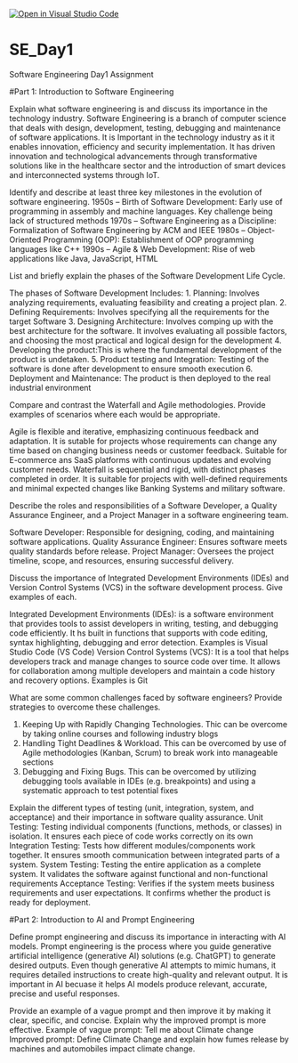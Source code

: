 [![Open in Visual Studio Code](https://classroom.github.com/assets/open-in-vscode-2e0aaae1b6195c2367325f4f02e2d04e9abb55f0b24a779b69b11b9e10269abc.svg)](https://classroom.github.com/online_ide?assignment_repo_id=18661465&assignment_repo_type=AssignmentRepo)
# SE_Day1
Software Engineering Day1 Assignment

#Part 1: Introduction to Software Engineering

Explain what software engineering is and discuss its importance in the technology industry.
    Software Engineering is a branch of computer science that deals with design, development, testing, debugging and maintenance of software applications.
    It is Important in the technology industry as it it enables innovation, efficiency and security implementation. It has driven innovation and technological advancements through transformative solutions like in the healthcare sector and the introduction of smart devices and interconnected systems through IoT. 
        

Identify and describe at least three key milestones in the evolution of software engineering.
    1950s – Birth of Software Development: Early use of programming in assembly and machine languages. Key challenge being lack of structured methods
    1970s – Software Engineering as a Discipline: Formalization of Software Engineering by ACM and IEEE
    1980s – Object-Oriented Programming (OOP): Establishment of OOP programming languages like C++
    1990s – Agile & Web Development: Rise of web applications like Java,       JavaScript, HTML


List and briefly explain the phases of the Software Development Life Cycle.

The phases of Software Development Includes:
    1. Planning: Involves analyzing requirements, evaluating feasibility and creating a project plan.
    2. Defining Requirements: Involves specifying all the requirements for the target Software
    3. Designing Architecture: Involves comping up with the best architecture for the software. It involves evaluating all possible factors, and choosing the most practical and logical design for the development
    4. Developing the product:This is where the fundamental development of the product is undetaken.
    5. Product testing and Integration: Testing of the software is done after development to ensure smooth execution
    6. Deployment and Maintenance: The product is then deployed to the real industrial environment

Compare and contrast the Waterfall and Agile methodologies. Provide examples of scenarios where each would be appropriate.

  Agile is flexible and iterative, emphasizing continuous feedback and adaptation. It is sutable for projects whose requirements can change any time based on changing business needs or customer feedback. Suitable for E-commerce ans SaaS platforms with continuous updates and evolving customer needs. 
  Waterfall is sequential and rigid, with distinct phases completed in order. It is suitable for projects with well-defined requirements and minimal expected changes like Banking Systems and military software.  

Describe the roles and responsibilities of a Software Developer, a Quality Assurance Engineer, and a Project Manager in a software engineering team.

  Software Developer: Responsible for designing, coding, and maintaining software applications.
  Quality Assurance Engineer: Ensures software meets quality standards before release.
  Project Manager: Oversees the project timeline, scope, and resources, ensuring successful delivery.

Discuss the importance of Integrated Development Environments (IDEs) and Version Control Systems (VCS) in the software development process. Give examples of each.

  Integrated Development Environments (IDEs): is a software environment that provides tools to assist developers in writing, testing, and debugging code efficiently. It hs built in functions that supports with code editing, syntax highlighting, debugging and error detection. Examples is Visual Studio Code (VS Code)
  Version Control Systems (VCS): It is a tool that helps developers track and manage changes to source code over time. It allows for collaboration among multiple developers and maintain a code history and recovery options. Examples is Git


What are some common challenges faced by software engineers? Provide strategies to overcome these challenges.
1. Keeping Up with Rapidly Changing Technologies. Thic can be overcome by taking online courses and following industry blogs
2. Handling Tight Deadlines & Workload. This can be overcomed by use of Agile methodologies (Kanban, Scrum) to break work into manageable sections
3. Debugging and Fixing Bugs. This can be overcomed by utilizing debugging tools available in IDEs (e.g. breakpoints) and using a systematic approach to test potential fixes

Explain the different types of testing (unit, integration, system, and acceptance) and their importance in software quality assurance.
  Unit Testing: Testing individual components (functions, methods, or classes) in isolation. It ensures each piece of code works correctly on its own
  Integration Testing: Tests how different modules/components work together. It ensures smooth communication between integrated parts of a system. 
  System Testing: Testing the entire application as a complete system. It validates the software against functional and non-functional requirements
  Acceptance Testing: Verifies if the system meets business requirements and user expectations. It confirms whether the product is ready for deployment.

#Part 2: Introduction to AI and Prompt Engineering


Define prompt engineering and discuss its importance in interacting with AI models.
  Prompt engineering is the process where you guide generative artificial intelligence (generative AI) solutions (e.g. ChatGPT) to generate desired outputs. Even though generative AI attempts to mimic humans, it requires detailed instructions to create high-quality and relevant output. It is important in AI becuase it helps AI models produce relevant, accurate, precise and useful responses. 

Provide an example of a vague prompt and then improve it by making it clear, specific, and concise. Explain why the improved prompt is more effective.
Example of vague prompt: Tell me about Climate change
Improved prompt: Define Climate Change and explain how fumes release by machines and automobiles impact climate change. 
